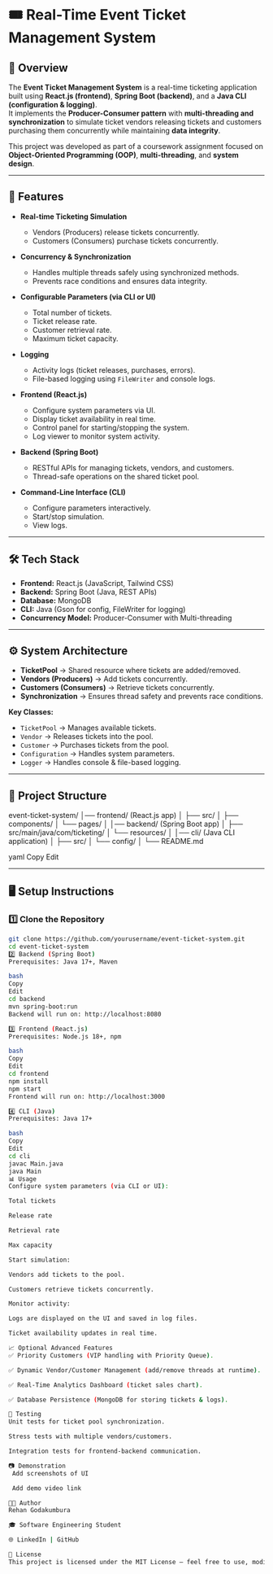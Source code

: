 # 🎟️ Real-Time Event Ticket Management System

## 📌 Overview
The **Event Ticket Management System** is a real-time ticketing application built using **React.js (frontend)**, **Spring Boot (backend)**, and a **Java CLI (configuration & logging)**.  
It implements the **Producer-Consumer pattern** with **multi-threading and synchronization** to simulate ticket vendors releasing tickets and customers purchasing them concurrently while maintaining **data integrity**.

This project was developed as part of a coursework assignment focused on **Object-Oriented Programming (OOP)**, **multi-threading**, and **system design**.

---

## 🚀 Features
- **Real-time Ticketing Simulation**  
  - Vendors (Producers) release tickets concurrently.  
  - Customers (Consumers) purchase tickets concurrently.  

- **Concurrency & Synchronization**  
  - Handles multiple threads safely using synchronized methods.  
  - Prevents race conditions and ensures data integrity.

- **Configurable Parameters (via CLI or UI)**  
  - Total number of tickets.  
  - Ticket release rate.  
  - Customer retrieval rate.  
  - Maximum ticket capacity.  

- **Logging**  
  - Activity logs (ticket releases, purchases, errors).  
  - File-based logging using `FileWriter` and console logs.  

- **Frontend (React.js)**  
  - Configure system parameters via UI.  
  - Display ticket availability in real time.  
  - Control panel for starting/stopping the system.  
  - Log viewer to monitor system activity.  

- **Backend (Spring Boot)**  
  - RESTful APIs for managing tickets, vendors, and customers.  
  - Thread-safe operations on the shared ticket pool.  

- **Command-Line Interface (CLI)**  
  - Configure parameters interactively.  
  - Start/stop simulation.  
  - View logs.  

---

## 🛠️ Tech Stack
- **Frontend:** React.js (JavaScript, Tailwind CSS)  
- **Backend:** Spring Boot (Java, REST APIs)  
- **Database:** MongoDB  
- **CLI:** Java (Gson for config, FileWriter for logging)  
- **Concurrency Model:** Producer-Consumer with Multi-threading  

---

## ⚙️ System Architecture
- **TicketPool** → Shared resource where tickets are added/removed.  
- **Vendors (Producers)** → Add tickets concurrently.  
- **Customers (Consumers)** → Retrieve tickets concurrently.  
- **Synchronization** → Ensures thread safety and prevents race conditions.  

**Key Classes:**  
- `TicketPool` → Manages available tickets.  
- `Vendor` → Releases tickets into the pool.  
- `Customer` → Purchases tickets from the pool.  
- `Configuration` → Handles system parameters.  
- `Logger` → Handles console & file-based logging.  

---

## 📂 Project Structure
event-ticket-system/
│── frontend/ (React.js app)
│ ├── src/
│ ├── components/
│ └── pages/
│
│── backend/ (Spring Boot app)
│ ├── src/main/java/com/ticketing/
│ └── resources/
│
│── cli/ (Java CLI application)
│ ├── src/
│ └── config/
│
└── README.md

yaml
Copy
Edit

---

## 🖥️ Setup Instructions

### 1️⃣ Clone the Repository
```bash
git clone https://github.com/yourusername/event-ticket-system.git
cd event-ticket-system
2️⃣ Backend (Spring Boot)
Prerequisites: Java 17+, Maven

bash
Copy
Edit
cd backend
mvn spring-boot:run
Backend will run on: http://localhost:8080

3️⃣ Frontend (React.js)
Prerequisites: Node.js 18+, npm

bash
Copy
Edit
cd frontend
npm install
npm start
Frontend will run on: http://localhost:3000

4️⃣ CLI (Java)
Prerequisites: Java 17+

bash
Copy
Edit
cd cli
javac Main.java
java Main
📊 Usage
Configure system parameters (via CLI or UI):

Total tickets

Release rate

Retrieval rate

Max capacity

Start simulation:

Vendors add tickets to the pool.

Customers retrieve tickets concurrently.

Monitor activity:

Logs are displayed on the UI and saved in log files.

Ticket availability updates in real time.

📈 Optional Advanced Features
✅ Priority Customers (VIP handling with Priority Queue).

✅ Dynamic Vendor/Customer Management (add/remove threads at runtime).

✅ Real-Time Analytics Dashboard (ticket sales chart).

✅ Database Persistence (MongoDB for storing tickets & logs).

🧪 Testing
Unit tests for ticket pool synchronization.

Stress tests with multiple vendors/customers.

Integration tests for frontend-backend communication.

📷 Demonstration
 Add screenshots of UI

 Add demo video link

👨‍💻 Author
Rehan Godakumbura

🎓 Software Engineering Student

🌐 LinkedIn | GitHub

📜 License
This project is licensed under the MIT License – feel free to use, modify, and distribute.

